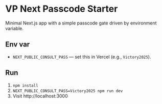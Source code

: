 
# VP Next Passcode Starter

Minimal Next.js app with a simple passcode gate driven by environment variable.

## Env var
- `NEXT_PUBLIC_CONSULT_PASS` — set this in Vercel (e.g., `Victory2025`).

## Run
1. `npm install`
2. `NEXT_PUBLIC_CONSULT_PASS=Victory2025 npm run dev`
3. Visit http://localhost:3000

